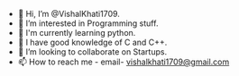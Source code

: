 - 👋 Hi, I’m @VishalKhati1709.
- 👀 I’m interested in Programming stuff.
- 🌱 I'm currently learning python.
- 🧠 I have good knowledge of C and C++.
- 💞️ I’m looking to collaborate on Startups.
- 📫 How to reach me - email- vishalkhati1709@gmail.com

<!---
VishalKhati1709/VishalKhati1709 is a ✨ special ✨ repository because its `README.md` (this file) appears on your GitHub profile.
You can click the Preview link to take a look at your changes.
--->
